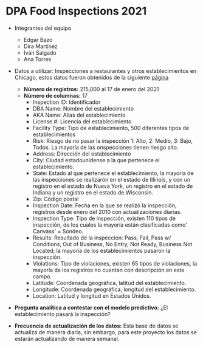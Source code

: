 # DPA Food Inspections 2021

* Integrantes del equipo
  * Edgar Bazo
  * Dira Martínez
  * Iván Salgado
  * Ana Torres
  
  
* Datos a utilizar: Inspecciones a restaurantes y otros establecimientos en Chicago, estos datos fueron obtenidos de la siguiente [página](https://data.cityofchicago.org/Health-Human-Services/Food-Inspections/4ijn-s7e5)
  * **Número de registros:** 215,000 al 17 de enero del 2021
  * **Número de columnas:** 17
    * Inspection ID: Identificador
    * DBA Name: Nombre del establecimiento 
    * AKA Name: Alias del establecimiento
    * License #: Licencia del establecimiento 
    * Facility Type: Tipo de establecimiento, 500 diferentes tipos de establecimientos 
    * Risk: Riesgo de no pasar la inspección 1: Alto, 2: Medio, 3: Bajo, Todos. La mayoría de las onspecciones tienen riesgo alto.
    * Address: Dirección del establecimiento 
    * City: Ciudad estadounidense a la que pertenece el establecimiento. 
    * State: Estado al que pertenece el establecimiento, la mayoría de las inspecciones se realizarón en el estado de Illinois, y con un registro en el estado de Nueva York, un registro en el estado de Indiana y un registro en el estado de Wisconsin.
    * Zip: Código postal
    * Inspection Date: Fecha en la que se realizó la inspección, registros desde enero del 2010 con actualizaciones diarias.
    * Inspection Type: Tipo de inspección, existen 110 tipos de inspección, de los cuales la mayoría están clasificadas como' Canvass' = Sondeo.
    * Results: Resultado de la inspección: Pass, Fail, Pass w/ Conditions, Out of Business, No Entry, Not Ready, Business Not Located; la mayoría de los establecimientos pasaron la inspección. 
    * Violations: Tipo de violaciones, existen 65 tipos de violaciones, la mayoría de los registros no cuentan con descripción en este campo.
    * Latitude: Coordenada geográfica, latitud del establecimiento.
    * Longitude: Coordenada geográfica, longitud del establecimiento.
    * Location: Latitud y longitud en Estados Unidos.  
     

* **Pregunta analítica a contestar con el modelo predictivo:** ¿El establecimiento pasará la inspección?


* **Frecuencia de actualización de los datos:** Esta base de datos se actualiza de manera diaria, sin embargo, para este proyecto los datos se estarán actualizando de manera semanal. 
